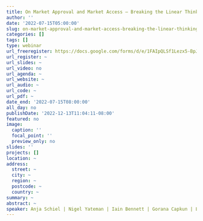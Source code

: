 ```yaml
---
title: On Market Approval and Market Access – Breaking the Linear Thinking or How to Innovate in a Crowded Space?
author: ''
date: '2022-07-15T05:00:00'
slug: on-market-approval-and-market-access-breaking-the-linear-thinking-or-how-to-innovate-in-a-crowded-space
categories: []
tags: []
type: webinar
url_freeregister: https://docs.google.com/forms/d/e/1FAIpQLSf1Lezx5-BpJ5NI53VRCs80LdwvTmXCPTmbp382u4V8gl_Fzg/viewform?vc=0&c=0&w=1&flr=0
url_register: ~
url_slides: ~
url_video: no
url_agenda: ~
url_website: ~
url_audio: ~
url_code: ~
url_pdf: ~
date_end: '2022-07-15T08:00:00'
all_day: no
publishDate: '2022-12-13T11:04:11-08:00'
featured: no
image:
  caption: ''
  focal_point: ''
  preview_only: no
slides: ''
projects: []
location: ~
address:
  street: ~
  city: ~
  region: ~
  postcode: ~
  country: ~
summary: ~
abstract: ~
speaker: Anja Schiel | Nigel Yateman | Iain Bennett | Gorana Capkun | Lilla di Scala
---
```



<!--more-->
